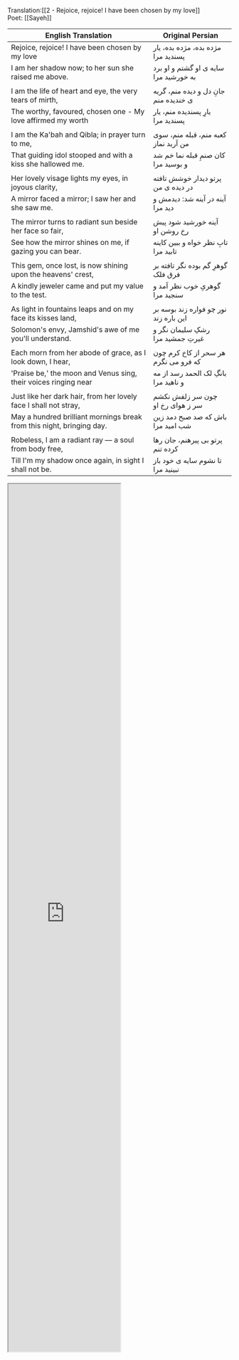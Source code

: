 
Translation:[[2 - Rejoice, rejoice! I have been chosen by my love]]  
Poet: [[Sayeh]] 

| English Translation                                                                 | Original Persian                                       |
| ----------------------------------------------------------------------------------- | -------------------------------------------------------------- |
| Rejoice, rejoice! I have been chosen by my love                                     | مژده بده، مژده بده، یار پسندید مرا                           |
| I am her shadow now; to her sun she raised me above.                                | سایه ی او گشتم و او برد به خورشید مرا                         |
|                                                                                     |                                                                |
| I am the life of heart and eye, the very tears of mirth,                            | جانِ دل و دیده منم، گریه ی خندیده منم                         |
| The worthy, favoured, chosen one - My love affirmed my worth                        | یارِ پسندیده منم، یار پسندید مرا                              |
|                                                                                     |                                                                |
| I am the Ka'bah and Qibla; in prayer turn to me,                                    | کعبه منم، قبله منم، سوی من آرید نماز                          |
| That guiding idol stooped and with a kiss she hallowed me.                          | کان صنمِ قبله نما خم شد و بوسید مرا                            |
|                                                                                     |                                                                |
| Her lovely visage lights my eyes, in joyous clarity,                                | پرتو دیدار خوشش تافته در دیده ی من                             |
| A mirror faced a mirror; I saw her and she saw me.                                  | آینه در آینه شد: دیدمش و دید مرا                               |
|                                                                                     |                                                                |
| The mirror turns to radiant sun beside her face so fair,                            | آینه خورشید شود پیش رخ روشن او                                 |
| See how the mirror shines on me, if gazing you can bear.                            | تابِ نظر خواه و ببین کاینه تابید مرا                           |
|                                                                                     |                                                                |
| This gem, once lost, is now shining upon the heavens' crest,                        | گوهرِ گم بوده نگر تافته بر فرق فلک                            |
| A kindly jeweler came and put my value to the test.                                 | گوهریِ خوب نظر آمد و سنجید مرا                                |
|                                                                                     |                                                                |
| As light in fountains leaps and on my face its kisses land,                         | نور چو فواره زند بوسه بر این باره زند                         |
| Solomon's envy, Jamshid's awe of me you'll understand.                              | رشکِ سلیمان نگر و غیرتِ جمشید مرا                             |
|                                                                                     |                                                                |
| Each morn from her abode of grace, as I look down, I hear,                          | هر سحر از کاخ کرم چون که فرو می نگرم                          |
| 'Praise be,' the moon and Venus sing, their voices ringing near                     | بانگِ لک الحمد رسد از مه و ناهید مرا                           |
|                                                                                     |                                                                |
| Just like her dark hair, from her lovely face I shall not stray,                    | چون سر زلفش نکشم سر ز هوای رخ او                              |
| May a hundred brilliant mornings break from this night, bringing day.               | باش که صد صبح دمد زین شب امید مرا                             |
|                                                                                     |                                                                |
| Robeless, I am a radiant ray — a soul from body free,                                | پرتو بی پیرهنم، جان رها کرده تنم                               |
| Till I'm my shadow once again, in sight I shall not be.                             | تا نشوم سایه ی خود باز نبینید مرا                              |

<iframe title="Ayeneh Dar Ayeneh" src="https://www.youtube.com/embed/TVxwpdHEATY?start=85&amp;feature=oembed" height="50" width="75" style="aspect-ratio: 1 / 1; width: 50%; height: 50%;" allowfullscreen="" allow="fullscreen"></iframe>